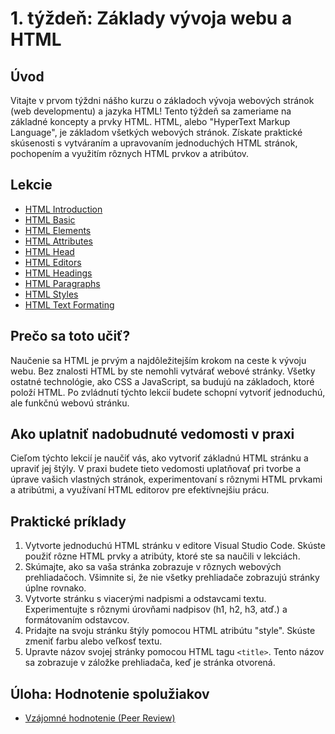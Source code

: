# 1. týždeň: Základy vývoja webu a HTML

## Úvod

Vitajte v prvom týždni nášho kurzu o základoch vývoja webových stránok (web developmentu) a jazyka HTML! Tento týždeň sa zameriame na základné koncepty a prvky HTML. HTML, alebo "HyperText Markup Language", je základom všetkých webových stránok. Získate praktické skúsenosti s vytváraním a upravovaním jednoduchých HTML stránok, pochopením a využitím rôznych HTML prvkov a atribútov.

## Lekcie

- [HTML Introduction](https://www.w3schools.com/html/html_intro.asp)
- [HTML Basic](https://www.w3schools.com/html/html_basic.asp)
- [HTML Elements](https://www.w3schools.com/html/html_elements.asp)
- [HTML Attributes](https://www.w3schools.com/html/html_attributes.asp)
- [HTML Head](https://www.w3schools.com/html/html_head.asp)
- [HTML Editors](https://www.w3schools.com/html/html_editors.asp)
- [HTML Headings](https://www.w3schools.com/html/html_headings.asp)
- [HTML Paragraphs](https://www.w3schools.com/html/html_paragraphs.asp)
- [HTML Styles](https://www.w3schools.com/html/html_styles.asp)
- [HTML Text Formating](https://www.w3schools.com/html/html_formatting.asp)

## Prečo sa toto učiť?

Naučenie sa HTML je prvým a najdôležitejším krokom na ceste k vývoju webu. Bez znalosti HTML by ste nemohli vytvárať webové stránky. Všetky ostatné technológie, ako CSS a JavaScript, sa budujú na základoch, ktoré položí HTML. Po zvládnutí týchto lekcií budete schopní vytvoriť jednoduchú, ale funkčnú webovú stránku.

## Ako uplatniť nadobudnuté vedomosti v praxi

Cieľom týchto lekcií je naučiť vás, ako vytvoriť základnú HTML stránku a upraviť jej štýly. V praxi budete tieto vedomosti uplatňovať pri tvorbe a úprave vašich vlastných stránok, experimentovaní s rôznymi HTML prvkami a atribútmi, a využívaní HTML editorov pre efektívnejšiu prácu.

## Praktické príklady

1. Vytvorte jednoduchú HTML stránku v editore Visual Studio Code. Skúste použiť rôzne HTML prvky a atribúty, ktoré ste sa naučili v lekciách.
2. Skúmajte, ako sa vaša stránka zobrazuje v rôznych webových prehliadačoch. Všimnite si, že nie všetky prehliadače zobrazujú stránky úplne rovnako.
3. Vytvorte stránku s viacerými nadpismi a odstavcami textu. Experimentujte s rôznymi úrovňami nadpisov (h1, h2, h3, atď.) a formátovaním odstavcov.
4. Pridajte na svoju stránku štýly pomocou HTML atribútu "style". Skúste zmeniť farbu alebo veľkosť textu.
5. Upravte názov svojej stránky pomocou HTML tagu `<title>`. Tento názov sa zobrazuje v záložke prehliadača, keď je stránka otvorená.

## Úloha: Hodnotenie spolužiakov

- [Vzájomné hodnotenie (Peer Review)](/2_rocnik/1_polrok/lekcie/PeerReview.md)